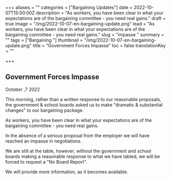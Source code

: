 +++
aliases = ""
categories = ["Bargaining Updates"]
date = 2022-10-07T15:00:00Z
description = "As workers, you have been clear in what your expectations are of the bargaining committee - you need real gains."
draft = true
image = "/img/2022-10-07-en-bargaining-update.png"
lead = "As workers, you have been clear in what your expectations are of the bargaining committee - you need real gains."
slug = "impasse "
summary = ""
tags = ["Bargaining "]
thumbnail = "/img/2022-10-07-en-bargaining-update.png"
title = "Government Forces Impasse"
toc = false
translationKey = ""

+++
## Government Forces Impasse

October ,7 2022

This morning, rather than a written response to our reasonable proposals, the government & school boards asked us to make "dramatic & substantial changes" to our bargaining package.

As workers, you have been clear in what your expectations are of the bargaining committee - you need real gains.

In the absence of a serious proposal from the employer we will have reached an impasse in negotiations.

We are still at the table, however, without the government and school boards making a reasonable response to what we have tabled, we will be forced to request a "No Board Report".

We will provide more information, as it becomes available.